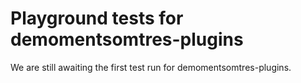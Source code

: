 # Playground tests for demomentsomtres-plugins
We are still awaiting the first test run for demomentsomtres-plugins.
